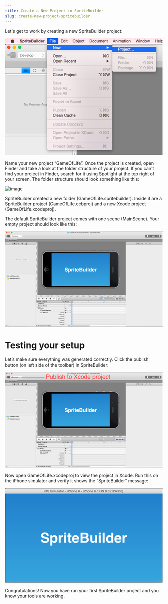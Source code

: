 ```yaml
---
title: Create a New Project in SpriteBuilder
slug: create-new-project-spritebuilder
---
```


Let's get to work by creating a new SpriteBuilder project:

![image](./spritebuilder_new_project.png)

Name your new project “GameOfLife”. Once the project is created, open
Finder and take a look at the folder structure of your project. If you
can't find your project in Finder, search for it using Spotlight at the
top right of your screen. The folder structure should look something
like this:

![image](./spritebuilder_project_structue.png)

SpriteBuilder created a new folder (GameOfLife.spritebuilder). Inside it
are a SpriteBuilder project (GameOfLife.ccbproj) and a new Xcode project
(GameOfLife.xcodeproj).

The default SpriteBuilder project comes with one scene (MainScene). Your
empty project should look like this:

![image](./Sprtebuilder_EmptyProject.png)

Testing your setup
==================

Let’s make sure everything was generated correctly. Click the publish
button (on left side of the toolbar) in SpriteBuilder:

![image](./Spritebuilder_Publish.png)

Now open GameOfLife.xcodeproj to view the project in Xcode. Run this on
the iPhone simulator and verify it shows the “SpriteBuilder” message:

![image](./Spritebuilder_Xcode_Launch.png)

Congratulations! Now you have run your first SpriteBuilder project and
you know your tools are working.
